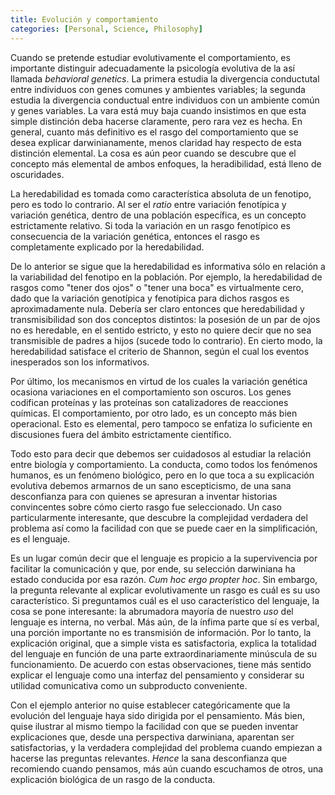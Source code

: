 ```yaml
---
title: Evolución y comportamiento
categories: [Personal, Science, Philosophy]
---
```


Cuando se pretende estudiar evolutivamente el comportamiento, es importante
distinguir adecuadamente la psicología evolutiva de la así llamada *behavioral
genetics*. La primera estudia la divergencia conductutal entre individuos con
genes comunes y ambientes variables; la segunda estudia la divergencia
conductual entre individuos con un ambiente común y genes variables. La vara
está muy baja cuando insistimos en que esta simple distinción deba hacerse
claramente, pero rara vez es hecha. En general, cuanto más definitivo es el
rasgo del comportamiento que se desea explicar darwinianamente, menos claridad
hay respecto de esta distinción elemental. La cosa es aún peor cuando se
descubre que el concepto más elemental de ambos enfoques, la heradibilidad, está
lleno de oscuridades.

La heredabilidad es tomada como característica absoluta de un fenotipo, pero es
todo lo contrario. Al ser el *ratio* entre variación fenotípica y variación
genética, dentro de una población específica, es un concepto estrictamente
relativo. Si toda la variación en un rasgo fenotípico es consecuencia de la
variación genética, entonces el rasgo es completamente explicado por la
heredabilidad. 

De lo anterior se sigue que la heredabilidad es informativa sólo en relación a
la variabilidad del fenotipo en la población. Por ejemplo, la heredabilidad de
rasgos como "tener dos ojos" o "tener una boca" es virtualmente cero, dado que
la variación genotípica y fenotípica para dichos rasgos es aproximadamente nula.
Debería ser claro entonces que heredabilidad y transmisibilidad son dos
conceptos distintos: la posesión de un par de ojos no es heredable, en el
sentido estricto, y esto no quiere decir que no sea transmisible de padres a
hijos (sucede todo lo contrario). En cierto modo, la heredabilidad satisface el
criterio de Shannon, según el cual los eventos inesperados son los informativos. 

Por último, los mecanismos en virtud de los cuales la variación genética
ocasiona variaciones en el comportamiento son oscuros. Los genes codifican
proteínas y las proteínas son catalizadores de reacciones químicas. El
comportamiento, por otro lado, es un concepto más bien operacional. Esto es
elemental, pero tampoco se enfatiza lo suficiente en discusiones fuera del
ámbito estrictamente científico.

Todo esto para decir que debemos ser cuidadosos al estudiar la relación entre
biología y comportamiento. La conducta, como todos los fenómenos humanos, es un
fenómeno biológico, pero en lo que toca a su explicación evolutiva debemos
armarnos de un sano escepticismo, de una sana desconfianza para con quienes se
apresuran a inventar historias convincentes sobre cómo cierto rasgo fue
seleccionado. Un caso particularmente interesante, que descubre la complejidad
verdadera del problema así como la facilidad con que se puede caer en la
simplificación, es el lenguaje. 

Es un lugar común decir que el lenguaje es propicio a la supervivencia por
facilitar la comunicación y que, por ende, su selección darwiniana ha estado
conducida por esa razón. *Cum hoc ergo propter hoc*. Sin embargo, la pregunta
relevante al explicar evolutivamente un rasgo es cuál es su uso característico.
Si preguntamos cuál es el uso característico del lenguaje, la cosa se pone
interesante: la abrumadora mayoría de nuestro *uso* del lenguaje es interna, no
verbal. Más aún, de la ínfima parte que sí es verbal, una porción importante no
es transmisión de información. Por lo tanto, la explicación original, que a
simple vista es satisfactoria, explica la totalidad del lenguaje en función de
una parte extraordinariamente minúscula de su funcionamiento. De acuerdo con
estas observaciones, tiene más sentido explicar el lenguaje como una interfaz
del pensamiento y considerar su utilidad comunicativa como un subproducto
conveniente.

Con el ejemplo anterior no quise establecer categóricamente que la evolución del
lenguaje haya sido dirigida por el pensamiento. Más bien, quise ilustrar al
mismo tiempo la facilidad con que se pueden inventar explicaciones que, desde
una perspectiva darwiniana, aparentan ser satisfactorias, y la verdadera
complejidad del problema cuando empiezan a hacerse las preguntas relevantes.
*Hence* la sana desconfianza que recomiendo cuando pensamos, más aún cuando
escuchamos de otros, una explicación biológica de un rasgo de la conducta. 





